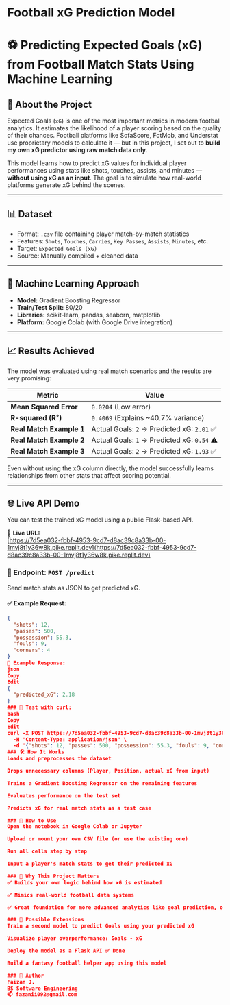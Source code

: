 # Football xG Prediction Model
# ⚽ Predicting Expected Goals (xG) from Football Match Stats Using Machine Learning

## 📌 About the Project

Expected Goals (`xG`) is one of the most important metrics in modern football analytics. It estimates the likelihood of a player scoring based on the quality of their chances. Football platforms like SofaScore, FotMob, and Understat use proprietary models to calculate it — but in this project, I set out to **build my own xG predictor using raw match data only**.

This model learns how to predict xG values for individual player performances using stats like shots, touches, assists, and minutes — **without using xG as an input**. The goal is to simulate how real-world platforms generate xG behind the scenes.

---

## 📊 Dataset

- Format: `.csv` file containing player match-by-match statistics  
- Features: `Shots`, `Touches`, `Carries`, `Key Passes`, `Assists`, `Minutes`, etc.  
- Target: `Expected Goals (xG)`  
- Source: Manually compiled + cleaned data  

---

## 🤖 Machine Learning Approach

- **Model:** Gradient Boosting Regressor  
- **Train/Test Split:** 80/20  
- **Libraries:** scikit-learn, pandas, seaborn, matplotlib  
- **Platform:** Google Colab (with Google Drive integration)  

---

## 📈 Results Achieved

The model was evaluated using real match scenarios and the results are very promising:

| Metric                | Value                                |
|-----------------------|--------------------------------------|
| **Mean Squared Error**| `0.0204` (Low error)                 |
| **R-squared (R²)**    | `0.4069` (Explains ~40.7% variance)  |
| **Real Match Example 1** | Actual Goals: `2` → Predicted xG: `2.01` ✅ |
| **Real Match Example 2** | Actual Goals: `1` → Predicted xG: `0.54` ⚠ |
| **Real Match Example 3** | Actual Goals: `2` → Predicted xG: `1.93` ✅ |

Even without using the xG column directly, the model successfully learns relationships from other stats that affect scoring potential.

---

## 🌐 Live API Demo

You can test the trained xG model using a public Flask-based API.

🔗 **Live URL:**  
[https://7d5ea032-fbbf-4953-9cd7-d8ac39c8a33b-00-1mvj8t1y36w8k.pike.replit.dev](https://7d5ea032-fbbf-4953-9cd7-d8ac39c8a33b-00-1mvj8t1y36w8k.pike.replit.dev)

### 📮 Endpoint: `POST /predict`

Send match stats as JSON to get predicted xG.

#### ✅ Example Request:
```json
{
  "shots": 12,
  "passes": 500,
  "possession": 55.3,
  "fouls": 9,
  "corners": 4
}
🔁 Example Response:
json
Copy
Edit
{
  "predicted_xG": 2.18
}
### 🧪 Test with curl:
bash
Copy
Edit
curl -X POST https://7d5ea032-fbbf-4953-9cd7-d8ac39c8a33b-00-1mvj8t1y36w8k.pike.replit.dev/predict \
  -H "Content-Type: application/json" \
  -d '{"shots": 12, "passes": 500, "possession": 55.3, "fouls": 9, "corners": 4}'
### 🛠️ How It Works
Loads and preprocesses the dataset

Drops unnecessary columns (Player, Position, actual xG from input)

Trains a Gradient Boosting Regressor on the remaining features

Evaluates performance on the test set

Predicts xG for real match stats as a test case

### 🚀 How to Use
Open the notebook in Google Colab or Jupyter

Upload or mount your own CSV file (or use the existing one)

Run all cells step by step

Input a player's match stats to get their predicted xG

### 🌟 Why This Project Matters
✅ Builds your own logic behind how xG is estimated

✅ Mimics real-world football data systems

✅ Great foundation for more advanced analytics like goal prediction, overperformance tracking, or player scouting

### 🔮 Possible Extensions
Train a second model to predict Goals using your predicted xG

Visualize player overperformance: Goals - xG

Deploy the model as a Flask API ✅ Done

Build a fantasy football helper app using this model

### 👤 Author
Faizan J.
BS Software Engineering
📫 fazanii092@gmail.com
